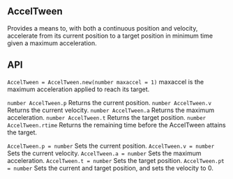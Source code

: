 ## AccelTween

Provides a means to, with both a continuous position and velocity,
accelerate from its current position to a target position in minimum time
given a maximum acceleration.

## API

`AccelTween = AccelTween.new(number maxaccel = 1)`
	maxaccel is the maximum acceleration applied to reach its target.

`number AccelTween.p`
	Returns the current position.
`number AccelTween.v`
	Returns the current velocity.
`number AccelTween.a`
	Returns the maximum acceleration.
`number AccelTween.t`
	Returns the target position.
`number AccelTween.rtime`
	Returns the remaining time before the AccelTween attains the target.

`AccelTween.p = number`
	Sets the current position.
`AccelTween.v = number`
	Sets the current velocity.
`AccelTween.a = number`
	Sets the maximum acceleration.
`AccelTween.t = number`
	Sets the target position.
`AccelTween.pt = number`
	Sets the current and target position, and sets the velocity to 0.
